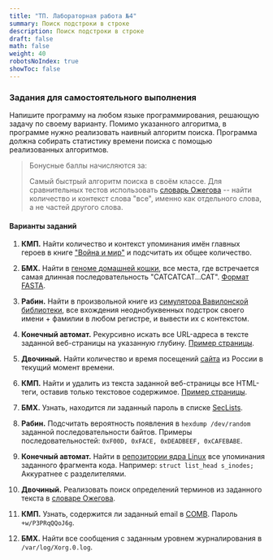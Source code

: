 ```yaml
---
title: "ТП. Лабораторная работа №4"
summary: Поиск подстроки в строке
description: Поиск подстроки в строке
draft: false
math: false
weight: 40
robotsNoIndex: true
showToc: false
---
```

### Задания для самостоятельного выполнения

Напишите программу на любом языке программирования, решающую задачу по своему варианту. Помимо указанного алгоритма, в программе нужно реализовать наивный алгоритм поиска. Программа должна собирать статистику времени поиска с помощью реализованных алгоритмов.

> Бонусные баллы начисляются за:
> 
> Cамый быстрый алгоритм поиска в своём классе. Для сравнительных тестов использовать [словарь Ожегова](/tp/ozhegov.txt) -- найти количество и контекст слова "все", именно как отдельного слова, а не частей другого слова. 


#### Варианты заданий

1. **КМП.** Найти количество и контекст упоминания имён главных героев в книге ["Война и мир"](/tp/war_and_peace.txt) и подсчитать их общее количество.

2. **БМХ.** Найти в [геноме домашней кошки](https://ftp.ensembl.org/pub/release-109/fasta/felis_catus/dna/Felis_catus.Felis_catus_9.0.dna.chromosome.A1.fa.gz), все места, где встречается самая длинная последовательность "CATCATCAT...CAT". [Формат FASTA](https://ru.wikipedia.org/wiki/FASTA).

3. **Рабин.** Найти в произвольной книге из [симулятора Вавилонской библиотеки](https://libraryofbabel.info/random.cgi), все вхождения неоднобуквенных подстрок своего имени + фамилии в любом регистре, и вывести их с контекстом.

4. **Конечный автомат.** Рекурсивно искать все URL-адреса в тексте заданной веб-страницы на указанную глубину. [Пример страницы](https://en.wikipedia.org/wiki/List_of_Hindi_songs_recorded_by_Asha_Bhosle).

5. **Двочиный.** Найти количество и время посещений [сайта](http://www.worldslongestwebsite.com/) из России в текущий момент времени.

6. **КМП.** Найти и удалить из текста заданной веб-страницы все HTML-теги, оставив только текстовое содержимое. [Пример страницы](https://en.wikipedia.org/wiki/List_of_Glagolitic_books).

7. **БМХ.** Узнать, находится ли заданный пароль в списке [SecLists](https://github.com/danielmiessler/SecLists).

8. **Рабин.** Подсчитать вероятность появления в `hexdump /dev/random` заданной последовательности байтов. Примеры последовательностей: `0xF00D, 0xFACE, 0xDEADBEEF, 0xCAFEBABE`.

9. **Конечный автомат.** Найти в [репозитории ядра Linux](https://github.com/torvalds/linux) все упоминания заданного фрагмента кода. Например: `struct list_head s_inodes;` Аккуратнее с разделителями.

10. **Двочиный.** Реализовать поиск определений терминов из заданного текста в [словаре Ожегова](/tp/ozhegov.txt).

11. **КМП.** Узнать, содержится ли заданный email в [COMB](/tp/comb.torrent). Пароль `+w/P3PRqQQoJ6g`.

12. **БМХ.** Найти все сообщения с заданным уровнем журналирования в `/var/log/Xorg.0.log`.
